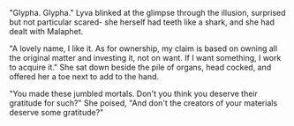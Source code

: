 "Glypha. Glypha." Lyva blinked at the glimpse through the illusion, surprised but not particular scared- she herself had teeth like a shark, and she had dealt with Malaphet.    

"A lovely name, I like it. As for ownership, my claim is based on owning all the original matter and investing it, not on want. If I want something, I work to acquire it." She sat down beside the pile of organs, head cocked, and offered her a toe next to add to the hand.     

"You made these jumbled mortals. Don't you think you deserve their gratitude for such?" She poised, "And don't the creators of your materials deserve some gratitude?"